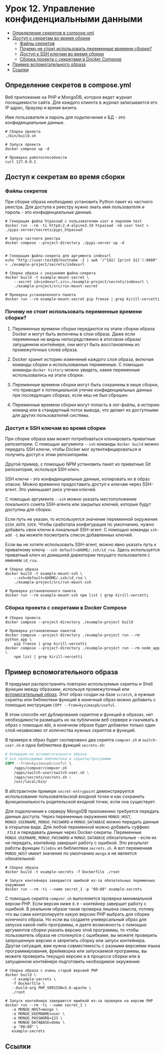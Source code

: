 # Урок 12. Управление конфиденциальными данными

- [Определение секретов в compose.yml](#определение-секретов-в-composeyml)
- [Доступ к секретам во время сборки](#доступ-к-секретам-во-время-сборки)
  - [Файлы секретов](#файлы-секретов)
  - [Почему не стоит использовать переменные времени сборки?](#почему-не-стоит-использовать-переменные-времени-сборки)
  - [Доступ к SSH ключам во время сборки](#доступ-к-ssh-ключам-во-время-сборки)
  - [Сборка проекта с секретами в Docker Compose](#сборка-проекта-с-секретами-в-docker-compose)
- [Пример вспомогательного образа](#пример-вспомогательного-образа)
- [Ссылки](#ссылки)

## Определение секретов в compose.yml

Веб приложение на PHP и MongoDB, которое ведет журнал посещаемости сайта.
Для каждого клиента в журнал записывается его IP адрес, браузер и время визита.

Имя пользователя и пароль для подключения к БД - это конфиденциальные данные.

```shell
# Сборка проекта
./bin/build.sh

# Запуск проекта
docker compose up -d

# Проверка работоспособности
curl 127.0.0.1
```

## Доступ к секретам во время сборки

### Файлы секретов

При сборке образа необходимо установить Python пакет из частного реестра.
Для доступа к реестру нужно знать имя пользователя и пароль - это конфиденциальные данные.

```shell
# Генерация файла htpasswd с пользователем user и паролем test
docker run --rm -ti httpd:2.4-alpine3.19 htpasswd -nb user test > ./pypi-server/secrets/pypi_htpasswd

# Запуск частного реестра
docker compose --project-directory ./pypi-server up -d


# Генерация файла-секрета для аргумента indexurl
echo "http://user:test@$(hostname -I | awk '/^192/ {print $1}'):8080" > ./example-project/secrets/indexurl

# Сборка образа с указанием файла-секрета
docker build -t example-mount-secret \
    --secret id=indexurl,src=./example-project/secrets/indexurl \
    ./example-project/src/run-mount-secret

# Проверка установленного пакета
docker run --rm example-mount-secret pip freeze | grep kirill-vercetti
```

### Почему не стоит использовать переменные времени сборки?

1. Переменные времени сборки передаются на этапе сборки образа Docker и могут быть включены в слои образа.
   Даже если переменные не видны непосредственно в итоговом образе/запущенном контейнере,
   они могут быть восстановлены из промежуточных слоев образа.

1. Docker хранит историю изменений каждого слоя образа, включая команды сборки и использованные переменные.
   С помощью команды `docker history` можно увидеть, какие переменные использовались на этапе сборки.

1. Переменные времени сборки могут быть сохранены в кеше сборки,
   что приводит к потенциальной утечке конфиденциальных данных при последующих сборках, если кеш не был сброшен.

1. Переменные времени сборки могут попасть в лог-файлы, в историю команд или в стандартный поток вывода,
   что делает их доступными для других пользователей системы.

### Доступ к SSH ключам во время сборки

При сборке образа вам может потребоваться клонировать приватные репозитории.
С помощью аргумента `--ssh` команды `docker build` можно передать SSH ключи,
чтобы Docker мог аутентифицироваться и получить доступ к этим репозиториям.

Другой пример, с помощью NPM установить пакет из приватные Git репозитория, используя SSH ключ.

SSH ключи - это конфиденциальные данные, копировать их в образ опасно.
Можно временно предоставить доступ к ключам через SSH-агент.
Это уменьшает риск утечки ключей.

С помощью аргумента `--ssh` можно указать местоположение локального сокета SSH-агента
или закрытых ключей, которые будут доступны для сборки.

Если путь не указан, то используется значение переменной окружения `$SSH_AUTH_SOCK`.
Чтобы сработала конфигурация по умолчанию, нужно добавить свои ключи в локальный SSH-агент.
С помощью команды `ssh-add -L` вы можете посмотреть список добавленных ключей.

Если вы не хотите использовать SSH-агент, можно явно указать путь к приватному ключу `--ssh default=$HOME/.ssh/id_rsa`.
Здесь используется приватный ключ из домашней директории текущего пользователя с именем `id_rsa`.

```shell
# Сборка образа
docker build -t example-mount-ssh \
    --ssh=default=$HOME/.ssh/id_rsa \
    ./example-project/src/run-mount-ssh

# Проверка установленного пакета
docker run --rm example-mount-ssh npm list | grep kirill-vercetti
```

### Сборка проекта с секретами в Docker Compose

```shell
# Сборка проекта
docker compose --project-directory ./example-project build

# Проверка установленных пакетов
docker compose --project-directory ./example-project run --rm python_app \
    pip freeze | grep kirill-vercetti
docker compose --project-directory ./example-project run --rm node_app \
    npm list | grep kirill-vercetti
```

## Пример вспомогательного образа

Я придумал распространять повторно используемые скрипты и Shell функции между образами,
используя промежуточный или [вспомогательный образ](https://hub.docker.com/r/kyzimaspb/useful).
Этот образ создан на базе `scratch`, а нужные скрипты или библиотеки функций в конечный образ
можно добавить с помощью инструкции `COPY --from=kyzimaspb/useful`.

В этом способе нет дублирования скриптов и функций в образах,
нет необходимости размещать их на публичном веб сервере и скачивать в образ с помощью `ADD`,
в конечном образе будет добавлен только один слой независимо от количества нужных скриптов и функций.

В примере в образ будет скопировано два скрипта `compver.sh` и `switch-user.sh` и одна библиотека функций `secrets.sh`:

```dockerfile
# Копируем из вспомогательного образа
# все необходимые библиотеки и скрипты/программы
COPY --from=kyzimaspb/useful \
    /apps/compver/compver.sh
    /apps/switch-user/switch-user.sh \
    /apps/secrets/secrets.sh \
    /usr/local/bin/
```

В абстрактном примере `secret-entrypoint` демонстрируется использование пользовательской входной точки
и как сохранить функциональность родительской входной точки, если она существует.

Для подключения к серверу MongoDB приложению требуется передать данные доступа.
Через переменные окружения `MONGO_HOST`, `MONGO_USERNAME`, `MONGO_PASSWORD` и `MONGO_DATABASE` можно передать данные в открытом виде.
Для любой переменной можно добавить суффикс `_FILE` и передавать данные через Docker-секреты.
Переменные `MONGO_USERNAME`, `MONGO_PASSWORD` и `MONGO_DATABASE` обязательные - если их не передать, контейнер завершит работу с ошибкой.
Это результат работы функции `fileEnv` из библиотеки `secrets.sh`.
А вот переменная `MONGO_HOST` имеет значение по умолчанию `mongo` и не является обязательной:

```shell
# Сборка образа
docker build -t example-secrets -f Dockerfile ./root

# Запуск контейнера завершится ошибкой из-за обязательных переменных окружения
docker run --rm -ti --name secret_1 -p "80:80" example-secrets
```

С помощью скрипта `compver.sh` выполняется проверка минимальной версии PHP.
Если версия ниже `8.0` - контейнер завершит работу с ошибкой.
В реальном образе такая проверка лишена смысла,
потому что вы сами контролируете какую версию PHP выбрать для сборки конечного образа.
Но если вы создаете универсальный образ для запуска какой-либо программы,
и даете возможность с помощью аргументов сборки указать версию этой программы,
то чтобы пользователь образа не столкнулся с ошибками,
вы можете проверить запрошенную версию и запретить сборку или запуск контейнера.
Другая ситуация, вам нужна совместимость с разными версиями языка программирования, фреймворка или запускаемой программы,
вы можете проверить текущую версию и в процессе сборки или в запущенном контейнере подготовить необходимое окружение:

```shell
# Сборка образа с очень старой версией PHP
docker build \
   -t example-secrets \
   -f Dockerfile \
   --build-arg PHP_VERSION=5.6-apache \
   ./root

# Запуск контейнера завершится ошибкой из-за проверки на версию PHP
docker run --rm -ti --name secret_1 \
   -e MONGO_HOST=mongo \
   -e MONGO_USERNAME=user \
   -e MONGO_PASSWORD=123 \
   -e MONGO_DATABASE=demo \
   -p "80:80" \
   example-secrets
```

## Ссылки
